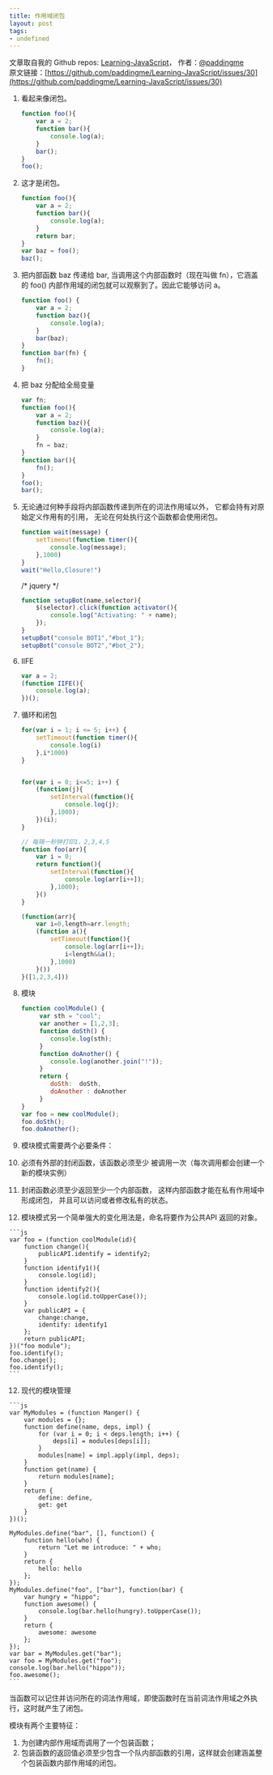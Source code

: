 ```yaml
---
title: 作用域闭包
layout: post
tags:
- undefined
---
```



 文章取自我的 Github  repos: [Learning-JavaScript](https://github.com/paddingme/Learning-JavaScript)， 作者：[@paddingme](http://padding.me/about.html)    
原文链接：[https://github.com/paddingme/Learning-JavaScript/issues/30](https://github.com/paddingme/Learning-JavaScript/issues/30)




1. 看起来像闭包。

    ```js
    function foo(){
        var a = 2;
        function bar(){
            console.log(a);
        }
        bar();
    }
    foo();
    ```


2. 这才是闭包。

    ```js
    function foo(){
        var a = 2;
        function bar(){
            console.log(a);
        }
        return bar;
    }
    var baz = foo();
    baz();
    ```


3. 把内部函数 baz 传递给 bar, 当调用这个内部函数时（现在叫做 fn），它涵盖的 foo()
内部作用域的闭包就可以观察到了。因此它能够访问 a。

    ```js
    function foo() {
        var a = 2;
        function baz(){
            console.log(a);
        }
        bar(baz);
    }
    function bar(fn) {
        fn();
    }
    ```

4. 把 baz 分配给全局变量

    ```js
    var fn;
    function foo(){
        var a = 2;
        function baz(){
            console.log(a);
        }
        fn = baz;
    }
    function bar(){
        fn();
    }
    foo();
    bar();
    ```


5. 无论通过何种手段将内部函数传递到所在的词法作用域以外， 
它都会持有对原始定义作用有的引用， 
无论在何处执行这个函数都会使用闭包。

    ```js
    function wait(message) {
        setTimeout(function timer(){
            console.log(message);
        },1000)
    }
    wait("Hello,Closure!")
    ```
    /*
    jquery
    */
    ```js
    function setupBot(name,selector){
        $(selector).click(function activator(){
            console.log("Activating: " + name);
        });
    }
    setupBot("console BOT1","#bot_1");
    setupBot("console BOT2","#bot_2");
    ```

6. IIFE

    ```js
    var a = 2;
    (function IIFE(){
        console.log(a);
    })();
    ```

8. 循环和闭包

    ```js
    for(var i = 1; i <= 5; i++) {
        setTimeout(function timer(){
            console.log(i)
        },i*1000)
    }


    for(var i = 0; i<=5; i++) {
        (function(j){
            setInterval(function(){
                console.log(j);
            },1000);
        })(i);
    }
    ```

    ```js
    // 每隔一秒钟打印1，2,3,4,5
    function foo(arr){
        var i = 0;
        return function(){
            setInterval(function(){
                console.log(arr[i++]);
            },1000);
        }()
    }
    ```

    ```js
    (function(arr){
        var i=0,length=arr.length;
        (function a(){
            setTimeout(function(){
                console.log(arr[i++]);
                i<length&&a();
            },1000)
        }())
    }([1,2,3,4]))
    ```


9.  模块

    ```js
    function coolModule() {
         var sth = "cool";
         var another = [1,2,3];
         function doSth() {
            console.log(sth);
         }
         function doAnother() {
            console.log(another.join("!"));
         }
         return {
            doSth:  doSth,
            doAnother : doAnother
         }
    }
    var foo = new coolModule();
    foo.doSth();
    foo.doAnother();
    ```

10. 模块模式需要两个必要条件：

  1. 必须有外部的封闭函数，该函数必须至少
    被调用一次（每次调用都会创建一个新的模块实例）
  2. 封闭函数必须至少返回至少一个内部函数，
    这样内部函数才能在私有作用域中形成闭包，
    并且可以访问或者修改私有的状态。


11.  模块模式另一个简单强大的变化用法是，命名将要作为公共API 返回的对象。

    ```js
    var foo = (function coolModule(id){
        function change(){
            publicAPI.identify = identify2;
        }
        function identify1(){
            console.log(id);
        }
        function identify2(){
            console.log(id.toUpperCase());
        }
        var publicAPI = {
            change:change,
            identify: identify1
        };
        return publicAPI;
    })("foo module");
    foo.identify();
    foo.change();
    foo.identify();
    ```


12.  现代的模块管理

    ```js
    var MyModules = (function Manger() {
        var modules = {};
        function define(name, deps, impl) {
            for (var i = 0; i < deps.length; i++) {
                deps[i] = modules[deps[i]];
            }
            modules[name] = impl.apply(impl, deps);
        }
        function get(name) {
            return modules[name];
        }
        return {
            define: define,
            get: get
        }
    })();

    MyModules.define("bar", [], function() {
        function hello(who) {
            return "Let me introduce: " + who;
        }
        return {
            hello: hello
        };
    });
    MyModules.define("foo", ["bar"], function(bar) {
        var hungry = "hippo";
        function awesome() {
            console.log(bar.hello(hungry).toUpperCase());
        }
        return {
            awesome: awesome
        };
    });
    var bar = MyModules.get("bar");
    var foo = MyModules.get("foo");
    console.log(bar.hello("hippo"));
    foo.awesome();
    ```

当函数可以记住并访问所在的词法作用域，即使函数时在当前词法作用域之外执行，这时就产生了闭包。

模块有两个主要特征： 
1. 为创建内部作用域而调用了一个包装函数；
2. 包装函数的返回值必须至少包含一个队内部函数的引用，这样就会创建涵盖整个包装函数内部作用域的闭包。